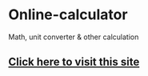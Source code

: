 # Online-calculator
Math, unit converter &amp; other calculation


<h2> <a href="https://sakib-75.github.io/online-calculator/"> Click here to visit this site </a> </h2>
